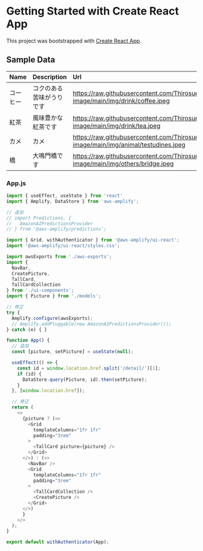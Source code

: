# Getting Started with Create React App

This project was bootstrapped with [Create React App](https://github.com/facebook/create-react-app).

## Sample Data

| Name | Description | Url |
|:-----------|:------------|:------------|
| コーヒー      | コクのある苦味がうりです   |https://raw.githubusercontent.com/Thirosue/hosting-image/main/img/drink/coffee.jpeg         |
| 紅茶   | 風味豊かな紅茶です   |https://raw.githubusercontent.com/Thirosue/hosting-image/main/img/drink/tea.jpeg         |
| カメ      | カメ   |https://raw.githubusercontent.com/Thirosue/hosting-image/main/img/animal/testudines.jpeg         |
| 橋   | 大鳴門橋です   |https://raw.githubusercontent.com/Thirosue/hosting-image/main/img/others/bridge.jpeg         |

### App.js

```javascript
import { useEffect, useState } from 'react'
import { Amplify, DataStore } from 'aws-amplify';

// 追加
// import Predictions, {
//   AmazonAIPredictionsProvider
// } from '@aws-amplify/predictions';

import { Grid, withAuthenticator } from '@aws-amplify/ui-react';
import '@aws-amplify/ui-react/styles.css';

import awsExports from './aws-exports';
import {
  NavBar,
  CreatePicture,
  TallCard,
  TallCardCollection
} from './ui-components';
import { Picture } from './models';

// 修正
try {
  Amplify.configure(awsExports);
  // Amplify.addPluggable(new AmazonAIPredictionsProvider());
} catch (e) { }

function App() {
  // 追加
  const [picture, setPicture] = useState(null);

  useEffect(() => {
    const id = window.location.href.split('/detail/')[1];
    if (id) {
      DataStore.query(Picture, id).then(setPicture);
    }
  }, [window.location.href]);

  // 修正
  return (
    <>
      {picture ? (<>
        <Grid
          templateColumns="1fr 1fr"
          padding="3rem"
        >
          <TallCard picture={picture} />
        </Grid>
      </>) : (<>
        <NavBar />
        <Grid
          templateColumns="1fr 1fr"
          padding="3rem"
        >
          <TallCardCollection />
          <CreatePicture />
        </Grid>
      </>)
      }
    </>
  );
}

export default withAuthenticator(App);
```